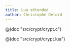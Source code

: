 ```yaml
---
title: Lua eXtended
author: Christophe Delord
---
```


@(doc "src/crypt/crypt.c")

@(doc "src/crypt/crypt.lua")
